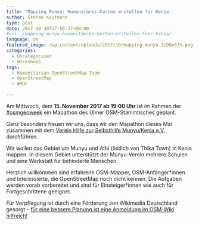 ```yaml
---
title: 'Mapping Munyu: Humanitäres Karten erstellen für Kenia'
author: Stefan Kaufmann
type: post
date: 2017-10-30T17:56:27+00:00
#url: /mapping-munyu-humanitaeres-karten-erstellen-fuer-kenia/
language: de
featured_image: /wp-content/uploads/2017/10/mapping-munyu-1200x675.png
categories:
  - Uncategorized
  - Workshops
tags:
  - Humanitarian OpenStreetMap Team
  - OpenStreetMap
  - WMDE

---
```

Am Mittwoch, dem **15. November 2017 ab 19:00 Uhr** ist im Rahmen der [#osmgeoweek](http://osmgeoweek.org/) ein Mapathon des Ulmer OSM-Stammtisches geplant.
  
Ganz besonders freuen wir uns, dass wir den Mapathon dieses Mal zusammen mit dem [Verein Hilfe zur Selbsthilfe Munyu/Kenia e.V.](http://www.munyu.de) durchführen.
  
Wir wollen das Gebiet um Munyu und Athi (östlich von Thika Town) in Kenia mappen. In diesem Gebiet unterstützt der Munyu-Verein mehrere Schulen und eine Werkstatt für behinderte Menschen.

Herzlich willkommen sind erfahrene OSM-Mapper, OSM-Anfänger\*innen und Interessierte, die OpenStreetMap noch nicht kennen. Die Aufgaben werden vorab vorbereitet und sind für Einsteiger\*innen wie auch für Fortgeschrittene geeignet.

Für Verpflegung ist durch eine Förderung von Wikimedia Deutschland gesorgt – [für eine bessere Planung ist eine Anmeldung im OSM-Wiki hilfreich!][1]

 [1]: https://wiki.openstreetmap.org/wiki/Ulm_Neu-Ulm/Mapping4Munyu
